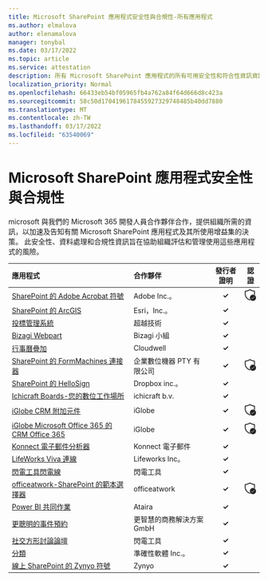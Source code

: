 ```yaml
---
title: Microsoft SharePoint 應用程式安全性與合規性-所有應用程式
ms.author: elmalova
author: elenamalova
manager: tonybal
ms.date: 03/17/2022
ms.topic: article
ms.service: attestation
description: 所有 Microsoft SharePoint 應用程式的所有可用安全性和符合性資訊資訊。
localization_priority: Normal
ms.openlocfilehash: 66433eb54bf05965fb4a762a84f64d666d8c423a
ms.sourcegitcommit: 58c50d1704196178455927329748485b40dd7880
ms.translationtype: MT
ms.contentlocale: zh-TW
ms.lasthandoff: 03/17/2022
ms.locfileid: "63540069"
---
```

# <a name="microsoft-sharepoint-apps-security-and-compliance"></a>Microsoft SharePoint 應用程式安全性與合規性

microsoft 與我們的 Microsoft 365 開發人員合作夥伴合作，提供組織所需的資訊，以加速及告知有關 Microsoft SharePoint 應用程式及其所使用增益集的決策。 此安全性、資料處理和合規性資訊旨在協助組織評估和管理使用這些應用程式的風險。

| **應用程式** | **合作夥伴** | **發行者證明** | **認證** |
|:--------|:------------|:----------------------:|:-------------:|
| [SharePoint 的 Adobe Acrobat 符號](./adobe-inc-acrobat-sign-for-sharepoint.md) | Adobe Inc.。 | **✓** | <img alt="Certified application badge" src="../media/certified-badge.png" height="25" width="25" /> |
| [SharePoint 的 ArcGIS](./esri-inc-arcgis-for-sharepoint.md) | Esri，Inc.。 | **✓** |  |
| [投標管理系統](./beyond-technologies-bid-management-system.md) | 超越技術 | **✓** |  |
| [Bizagi Webpart](./bizagi-team-webparts.md) | Bizagi 小組 | **✓** |  |
| [行事曆疊加](./cloudwell-calendar-overlay.md) | Cloudwell | **✓** |  |
| [SharePoint 的 FormMachines 連接器](./enterprise-digital-machines-pty-ltd-formmachines-connector-for-sharepoint.md) | 企業數位機器 PTY 有限公司 | **✓** | <img alt="Certified application badge" src="../media/certified-badge.png" height="25" width="25" /> |
| [SharePoint 的 HelloSign](./dropbox-inc-hellosign-for-sharepoint.md) | Dropbox inc.。 | **✓** |  |
| [Ichicraft Boards-您的數位工作場所](./ichicraft-bv-boards-your-digital-workplace.md) | ichicraft b.v. | **✓** |  |
| [iGlobe CRM 附加元件](./iglobe-crm-add-ons.md) | iGlobe | **✓** | <img alt="Certified application badge" src="../media/certified-badge.png" height="25" width="25" /> |
| [iGlobe Microsoft Office 365 的 CRM Office 365](./iglobe-crm-office-365-for-microsoft.md) | iGlobe | **✓** | <img alt="Certified application badge" src="../media/certified-badge.png" height="25" width="25" /> |
| [Konnect 電子郵件分析器](./konnect-email-parser.md) | Konnect 電子郵件 | **✓** |  |
| [LifeWorks Viva 連線](./lifeworks-inc-viva-connections.md) | Lifeworks Inc。 | **✓** |  |
| [閃電工具閃電線](./lightning-tools-conductor.md) | 閃電工具 | **✓** |  |
| [officeatwork-SharePoint 的範本選擇器](./officeatwork-officeatworktemplate-chooser-for-sharepoint.md) | officeatwork | **✓** | <img alt="Certified application badge" src="../media/certified-badge.png" height="25" width="25" /> |
| [Power BI 共同作業](./ataira-power-bi-collaboration.md) | Ataira | **✓** |  |
| [更聰明的事件預約](./smarter-business-solutions-gmbh-event-booking.md) | 更智慧的商務解決方案 GmbH | **✓** |  |
| [社交方形討論論壇](./lightning-tools-social-squared-discussion-forums.md) | 閃電工具 | **✓** |  |
| [分類](./accuracy-software-inc-taxonomy.md) | 準確性軟體 Inc.。 | **✓** |  |
| [線上 SharePoint 的 Zynyo 符號](./zynyo-sign-for-sharepoint-online.md) | Zynyo | **✓** |  |
